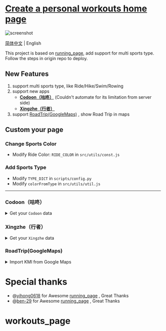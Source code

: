 # [Create a personal workouts home page](http://workouts.ben29.xyz)

![screenshot](https://user-images.githubusercontent.com/6956444/163125711-24d0ad99-490d-4c04-b89f-5b7fe776eb38.png)

[简体中文](README-CN.md) | English

This project is based on [running_page](https://github.com/yihong0618/running_page), add support for multi sports type. Follow the steps in origin repo to deploy.

## New Features

1. support multi sports type, like Ride/Hike/Swim/Rowing
1. support new apps
   - **[Codoon（咕咚）](#codoon咕咚)** (Couldn't automate for its limitation from server side)
   - **[Xingzhe（行者）](#xingzhe行者)**
1. support [RoadTrip(GoogleMaps)](#roadtripgooglemaps) , show Road Trip in maps

## Custom your page

### Change Sports Color

- Modify Ride Color: `RIDE_COLOR` in `src/utils/const.js`

### Add Sports Type

- Modify `TYPE_DICT` in `scripts/config.py`
- Modify `colorFromType` in `src/utils/util.js`

---

### Codoon（咕咚）

<details>
<summary>Get your <code>Codoon</code> data</summary>

```python
python3(python) scripts/codoon_sync.py ${your mobile or email} ${your password}
```

example：

```python
python3(python) scripts/codoon_sync.py 13333xxxx xxxx
```

> use `--with-gpx` flag to save your gpx data
>
> use `--from-auth-token` flag to login by refresh_token&user_id

![image](https://user-images.githubusercontent.com/6956444/105690972-9efaab00-5f37-11eb-905c-65a198ad2300.png)

example：

```python
python3(python) scripts/codoon_sync.py 54bxxxxxxx fefxxxxx-xxxx-xxxx --from-auth-token
```

</details>

### Xingzhe（行者）

<details>
<summary>Get your <code>Xingzhe</code> data</summary>

```python
python3(python) scripts/xingzhe_sync.py ${your mobile or email} ${your password}
```

example：

```python
python3(python) scripts/xingzhe_sync.py 13333xxxx xxxx
```

> use `--with-gpx` flag to save your gpx data
>
> use `--from-auth-token` flag to login by refresh_token&user_id

![image](https://user-images.githubusercontent.com/6956444/106879771-87c97380-6716-11eb-9c28-fbf70e15e1c3.png)

example：

```python
python3(python) scripts/xingzhe_sync.py w0xxx 185000 --from-auth-token
```

</details>

### RoadTrip(GoogleMaps)

<details>
<summary>Import KMl from Google Maps</summary>

1. Create map in [Google Maps](https://www.google.com/maps/d/) (keep route in one Layer)
2. Export Layer to KML file
3. Rename the file to `import.kml` and place it into `scripts`
4. Modify `scripts/kml2polyline.py`, fill in the trip info

```
# TODO modify here
# trip name
track.name = "2020-10 Tibet Road Trip"
# start/end time Year-Month-Day-Hour-Minute
track.start_time = datetime(2020, 9, 29, 10, 0)
track.end_time = datetime(2020, 10, 10, 18, 0)
# total distance
distance = 4000  # KM
# total days
days = 12
# average daily distacnce
hours_per_day = 6
```

5. Execute in Console

```python
python3(python) scripts\kml2polyline.py
```

</details>

# Special thanks

- @[yihong0618](https://github.com/yihong0618) for Awesome [running_page](https://github.com/yihong0618/running_page) , Great Thanks
- @[ben-29](https://github.com/ben-29) for Awesome [running_page](https://github.com/ben-29/workouts_page) , Great Thanks

# workouts_page
